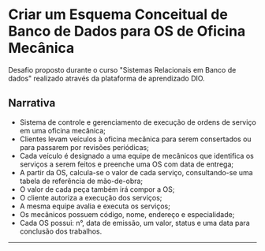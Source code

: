 # Criar um Esquema Conceitual de Banco de Dados para OS de Oficina Mecânica

Desafio proposto durante o curso "Sistemas Relacionais em Banco de dados" realizado através da plataforma de aprendizado DIO.

## Narrativa

- Sistema de controle e gerenciamento de execução de ordens de serviço em uma oficina mecânica;
- Clientes levam veículos à oficina mecânica para serem consertados ou para passarem por revisões  periódicas;
- Cada veículo é designado a uma equipe de mecânicos que identifica os serviços a serem feitos e preenche uma OS com data de entrega;
- A partir da OS, calcula-se o valor de cada serviço, consultando-se uma tabela de referência de mão-de-obra;
- O valor de cada peça também irá compor a OS;
- O cliente autoriza a execução dos serviços;
- A mesma equipe avalia e executa os serviços;
- Os mecânicos possuem código, nome, endereço e especialidade;
- Cada OS possui: n°, data de emissão, um valor, status e uma data para conclusão dos trabalhos.
________________________________________________________________________________________________________________________________________________________________________________________________________
